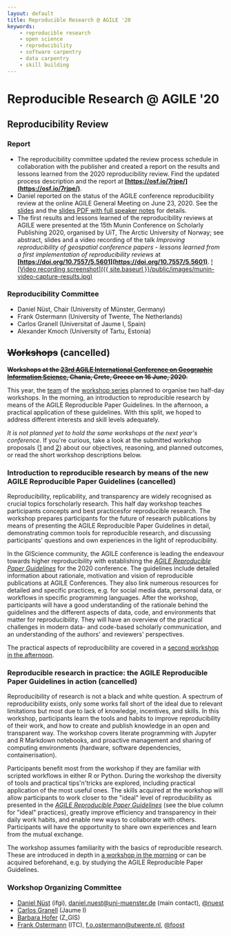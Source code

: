 ```yaml
---
layout: default
title: Reproducible Research @ AGILE '20
keywords:
    - reproducible research
    - open science
    - reproducibility
    - software carpentry
    - data carpentry
    - skill building
---
```


# Reproducible Research @ AGILE '20

## Reproducibility Review

### Report

- The reproducibility committee updated the review process schedule in collaboration with the publisher and created a report on the results and lessons learned from the 2020 reproducibility review. Find the updated process description and the report at **[https://osf.io/7rjpe/](https://osf.io/7rjpe/)**.
- Daniel reported on the status of the AGILE conference reproducibility review at the online AGILE General Meeting on June 23, 2020. See the [slides](https://bit.ly/agile2020-repro-review-slides) and the [slides PDF with full speaker notes](/public/files/agile2020_repro-review-report_AGILE-General-Meeting-2020-06-23.pdf) for details.
- The first results and lessons learned of the reproducibility reviews at AGILE were presented at the 15th Munin Conference on Scholarly Publishing 2020, organised by UiT, The Arctic University of Norway; see abstract, slides and a video recording of the talk _Improving reproducibility of geospatial conference papers - lessons learned from a first implementation of reproducibility reviews_ at **[https://doi.org/10.7557/5.5601](https://doi.org/10.7557/5.5601)**.
  [![Video recording screenshot]({{ site.baseurl }}/public/images/munin-video-capture-results.jpg)](https://doi.org/10.7557/5.5601)

### Reproducibility Committee

- Daniel Nüst, Chair (University of Münster, Germany)
- Frank Ostermann (University of Twente, The Netherlands)
- Carlos Granell (Universitat of Jaume I, Spain)
- Alexander Kmoch (University of Tartu, Estonia)

## ~~Workshops~~ (cancelled)

~~**Workshops at the [23rd AGILE International Conference on Geographic Information Science](https://agile-online.org/conference-2020/), Chania, Crete, Greece on 16 June, 2020**.~~

This year, the [team](#organizing-committee) of the [workshop series](../) planned to organise two half-day workshops.
In the morning, an introduction to reproducible research by means of the AGILE Reproducible Paper Guidelines.
In the afternoon, a practical application of these guidelines.
With this split, we hoped to address different interests and skill levels adequately.

_It is not planned yet to hold the same workshops at the next year's conference._
If you're curious, take a look at the submitted workshop proposals ([1](../public/files/agile2020_workshop-proposal_introduction-to-reproducible-research.pdf)&nbsp;and&nbsp;[2](../public/files/agile2020_workshop-proposal_reproducible-research-in-practice.pdf)) about our objectives, reasoning, and planned outcomes, or read the short workshop descriptions below.

### Introduction to reproducible research by means of the new AGILE Reproducible Paper Guidelines (cancelled)

Reproducibility, replicability, and transparency are widely recognised as crucial topics forscholarly research.
This half day workshop teaches participants concepts and best practicesfor reproducible research.
The workshop prepares participants for the future of research publications by means of presenting the AGILE Reproducible Paper Guidelines in detail, demonstrating common tools for reproducible research, and discussing participants' questions and own experiences in the light of reproducibility.

In the GIScience community, the AGILE conference is leading the endeavour towards higher reproducibility with establishing the _[AGILE Reproducible Paper Guidelines](https://doi.org/10.17605/OSF.IO/CB7Z8)_ for the 2020 conference.
The guidelines include detailed information about rationale, motivation and vision of reproducible publications at AGILE Conferences.
They also link numerous resources for detailed and specific practices, e.g. for social media data, personal data, or workflows in specific programming languages.
After the workshop, participants will have a good understanding of the rationale behind the guidelines and the different aspects of data, code, and environments that matter for reproducibility.
They will have an overview of the practical challenges in modern data- and code-based scholarly communication, and an understanding of the authors' and reviewers' perspectives.

The practical aspects of reproducibility are covered in a [second workshop in the afternoon](#reproducible-research-in-practice-the-agile-reproducible-paper-guidelines-in-action).

### Reproducible research in practice: the AGILE Reproducible Paper Guidelines in action (cancelled)

Reproducibility of research is not a black and white question.
A spectrum of reproducibility exists, only some works fall short of the ideal due to relevant limitations but most due to lack of knowledge, incentives, and skills.
In this workshop, participants learn the tools and habits to improve reproducibility of their work, and how to create and publish knowledge in an open and transparent way.
The workshop covers literate programming with Jupyter and R Markdown notebooks, and proactive management and sharing of computing environments (hardware, software dependencies, containerisation). 

Participants benefit most from the workshop if they are familiar with scripted workflows in either R or Python.
During the workshop the diversity of tools and practical tips'n'tricks are explored, including practical application of the most useful ones.
The skills acquired at the workshop will allow participants to work closer to the "ideal" level of reproducibility as presented in the [_AGILE Reproducible Paper Guidelines_](​https://doi.org/10.17605/OSF.IO/CB7Z8​) (see the blue column for "ideal" practices), greatly improve efficiency and transparency in their daily work habits, and enable new ways to collaborate with others.
Participants will have the opportunity to share own experiences and learn from the mutual exchange.

The workshop assumes familiarity with the basics of reproducible research. These are introduced in depth in [a workshop in the morning](#introduction-to-reproducible-research-by-means-of-the-new-agile-reproducible-paper-guidelines) or can be acquired beforehand, e.g. by studying the AGILE Reproducible Paper Guidelines.

### Workshop Organizing Committee

- [Daniel Nüst](https://orcid.org/0000-0002-0024-5046) (ifgi), daniel.nuest@uni-muenster.de (main contact), [@nuest](https://github.com/nuest)
- [Carlos Granell](https://orcid.org/0000-0003-1004-9695) (Jaume I)
- [Barbara Hofer](https://orcid.org/0000-0001-7078-3766) (Z_GIS)
- [Frank Ostermann](https://orcid.org/0000-0002-9317-8291) (ITC), f.o.ostermann@utwente.nl, [@foost](https://github.com/foost)
